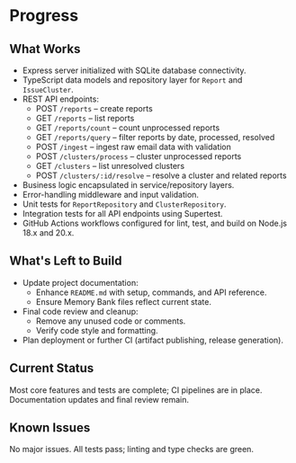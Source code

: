 # Progress

## What Works
- Express server initialized with SQLite database connectivity.
- TypeScript data models and repository layer for `Report` and `IssueCluster`.
- REST API endpoints:
  - POST `/reports` – create reports
  - GET `/reports` – list reports
  - GET `/reports/count` – count unprocessed reports
  - GET `/reports/query` – filter reports by date, processed, resolved
  - POST `/ingest` – ingest raw email data with validation
  - POST `/clusters/process` – cluster unprocessed reports
  - GET `/clusters` – list unresolved clusters
  - POST `/clusters/:id/resolve` – resolve a cluster and related reports
- Business logic encapsulated in service/repository layers.
- Error-handling middleware and input validation.
- Unit tests for `ReportRepository` and `ClusterRepository`.
- Integration tests for all API endpoints using Supertest.
- GitHub Actions workflows configured for lint, test, and build on Node.js 18.x and 20.x.

## What's Left to Build
- Update project documentation:
  - Enhance `README.md` with setup, commands, and API reference.
  - Ensure Memory Bank files reflect current state.
- Final code review and cleanup:
  - Remove any unused code or comments.
  - Verify code style and formatting.
- Plan deployment or further CI (artifact publishing, release generation).

## Current Status
Most core features and tests are complete; CI pipelines are in place. Documentation updates and final review remain.

## Known Issues
No major issues. All tests pass; linting and type checks are green.
